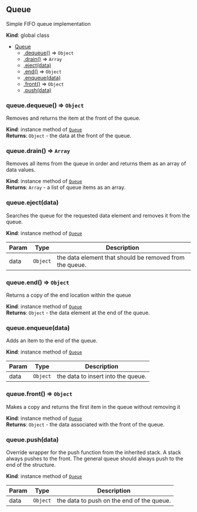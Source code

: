 <a name="Queue"></a>

## Queue
Simple FIFO queue implementation

**Kind**: global class  

* [Queue](#Queue)
    * [.dequeue()](#Queue+dequeue) ⇒ <code>Object</code>
    * [.drain()](#Queue+drain) ⇒ <code>Array</code>
    * [.eject(data)](#Queue+eject)
    * [.end()](#Queue+end) ⇒ <code>Object</code>
    * [.enqueue(data)](#Queue+enqueue)
    * [.front()](#Queue+front) ⇒ <code>Object</code>
    * [.push(data)](#Queue+push)

<a name="Queue+dequeue"></a>

### queue.dequeue() ⇒ <code>Object</code>
Removes and returns the item at the front of the queue.

**Kind**: instance method of [<code>Queue</code>](#Queue)  
**Returns**: <code>Object</code> - the data at the front of the queue.  
<a name="Queue+drain"></a>

### queue.drain() ⇒ <code>Array</code>
Removes all items from the queue in order and returns them as an
array of data values.

**Kind**: instance method of [<code>Queue</code>](#Queue)  
**Returns**: <code>Array</code> - a list of queue items as an array.  
<a name="Queue+eject"></a>

### queue.eject(data)
Searches the queue for the requested data element and removes it
from the queue.

**Kind**: instance method of [<code>Queue</code>](#Queue)  

| Param | Type | Description |
| --- | --- | --- |
| data | <code>Object</code> | the data element that should be removed from the queue. |

<a name="Queue+end"></a>

### queue.end() ⇒ <code>Object</code>
Returns a copy of the end location within the queue

**Kind**: instance method of [<code>Queue</code>](#Queue)  
**Returns**: <code>Object</code> - the data element at the end of the queue.  
<a name="Queue+enqueue"></a>

### queue.enqueue(data)
Adds an item to the end of the queue.

**Kind**: instance method of [<code>Queue</code>](#Queue)  

| Param | Type | Description |
| --- | --- | --- |
| data | <code>Object</code> | the data to insert into the queue. |

<a name="Queue+front"></a>

### queue.front() ⇒ <code>Object</code>
Makes a copy and returns the first item in the queue without removing it

**Kind**: instance method of [<code>Queue</code>](#Queue)  
**Returns**: <code>Object</code> - the data associated with the front of the queue.  
<a name="Queue+push"></a>

### queue.push(data)
Override wrapper for the push function from the inherited stack.  A
stack always pushes to the front.  The general queue should always push
to the end of the structure.

**Kind**: instance method of [<code>Queue</code>](#Queue)  

| Param | Type | Description |
| --- | --- | --- |
| data | <code>Object</code> | the data to push on the end of the queue. |

